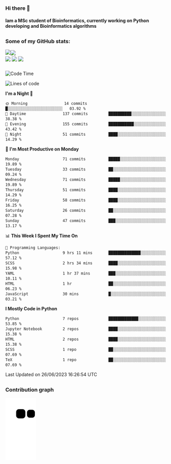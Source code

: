 ### Hi there 👋
#### Iam a MSc student of Bioinformatics, currently working on Python developing and Bioinformatics algorithms

##
### Some of my GitHub stats:

<div>
  <a href="https://github.com/AdrianoSilva19/AdrianoSilva19">
    <img heigth="180" align="left" src="https://github-readme-stats.vercel.app/api?username=AdrianoSilva19&count_private=true&include_all_comits=true&show_icons=true&theme=dracula" />
    <img heigth="180" align="center" src="https://github-readme-stats.vercel.app/api/top-langs/?username=AdrianoSilva19&langs_count=3&theme=dracula" />
  </a>
</div>

<div style="display:inline_block">
  <img align="center" heigth="30" width="30" src="https://cdn.jsdelivr.net/gh/devicons/devicon/icons/python/python-plain.svg" />
  <img align="center" heigth="30" width="30" src="https://cdn.jsdelivr.net/gh/devicons/devicon/icons/r/r-original.svg" />
  <img align="center" heigth="35" width="35" src="https://cdn.jsdelivr.net/gh/devicons/devicon/icons/neo4j/neo4j-original.svg" />
</div>

##

<!--START_SECTION:waka-->
![Code Time](http://img.shields.io/badge/Code%20Time-297%20hrs%2027%20mins-blue)

![Lines of code](https://img.shields.io/badge/From%20Hello%20World%20I%27ve%20Written-2.6%20million%20lines%20of%20code-blue)

**I'm a Night 🦉** 

```text
🌞 Morning                14 commits          █░░░░░░░░░░░░░░░░░░░░░░░░   03.92 % 
🌆 Daytime                137 commits         ██████████░░░░░░░░░░░░░░░   38.38 % 
🌃 Evening                155 commits         ███████████░░░░░░░░░░░░░░   43.42 % 
🌙 Night                  51 commits          ████░░░░░░░░░░░░░░░░░░░░░   14.29 % 
```
📅 **I'm Most Productive on Monday** 

```text
Monday                   71 commits          █████░░░░░░░░░░░░░░░░░░░░   19.89 % 
Tuesday                  33 commits          ██░░░░░░░░░░░░░░░░░░░░░░░   09.24 % 
Wednesday                71 commits          █████░░░░░░░░░░░░░░░░░░░░   19.89 % 
Thursday                 51 commits          ████░░░░░░░░░░░░░░░░░░░░░   14.29 % 
Friday                   58 commits          ████░░░░░░░░░░░░░░░░░░░░░   16.25 % 
Saturday                 26 commits          ██░░░░░░░░░░░░░░░░░░░░░░░   07.28 % 
Sunday                   47 commits          ███░░░░░░░░░░░░░░░░░░░░░░   13.17 % 
```


📊 **This Week I Spent My Time On** 

```text
💬 Programming Languages: 
Python                   9 hrs 11 mins       ██████████████░░░░░░░░░░░   57.12 % 
SCSS                     2 hrs 34 mins       ████░░░░░░░░░░░░░░░░░░░░░   15.98 % 
YAML                     1 hr 37 mins        ███░░░░░░░░░░░░░░░░░░░░░░   10.11 % 
HTML                     1 hr                ██░░░░░░░░░░░░░░░░░░░░░░░   06.23 % 
JavaScript               30 mins             █░░░░░░░░░░░░░░░░░░░░░░░░   03.21 % 
```

**I Mostly Code in Python** 

```text
Python                   7 repos             █████████████░░░░░░░░░░░░   53.85 % 
Jupyter Notebook         2 repos             ████░░░░░░░░░░░░░░░░░░░░░   15.38 % 
HTML                     2 repos             ████░░░░░░░░░░░░░░░░░░░░░   15.38 % 
SCSS                     1 repo              ██░░░░░░░░░░░░░░░░░░░░░░░   07.69 % 
TeX                      1 repo              ██░░░░░░░░░░░░░░░░░░░░░░░   07.69 % 
```




 Last Updated on 26/06/2023 16:26:54 UTC
<!--END_SECTION:waka-->

##

### Contribution graph

![snake svg](https://github.com/AdrianoSilva19/AdrianoSilva19/blob/output/github-contribution-grid-snake.svg)







<!--

Here are some ideas to get you started:

- 🔭 I’m currently working on ...
- 🌱 I’m currently learning ...
- 👯 I’m looking to collaborate on ...
- 🤔 I’m looking for help with ...
- 💬 Ask me about ...
- 📫 How to reach me: ...
- 😄 Pronouns: ...
- ⚡ Fun fact: ...
-->
